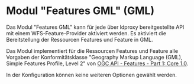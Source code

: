 # Modul "Features GML" (GML)

Das Modul "Features GML" kann für jede über ldproxy bereitgestellte API mit einem WFS-Feature-Provider aktiviert werden. Es aktiviert die Bereitstellung der Ressourcen Features und Feature in GML.

Das Modul implementiert für die Ressourcen Features und Feature alle Vorgaben der Konformitätsklasse "Geography Markup Language (GML), Simple Features Profile, Level 2" von [OGC API - Features - Part 1: Core 1.0](http://www.opengis.net/doc/IS/ogcapi-features-1/1.0#rc_gmlsf2).

In der Konfiguration können keine weiteren Optionen gewählt werden.

